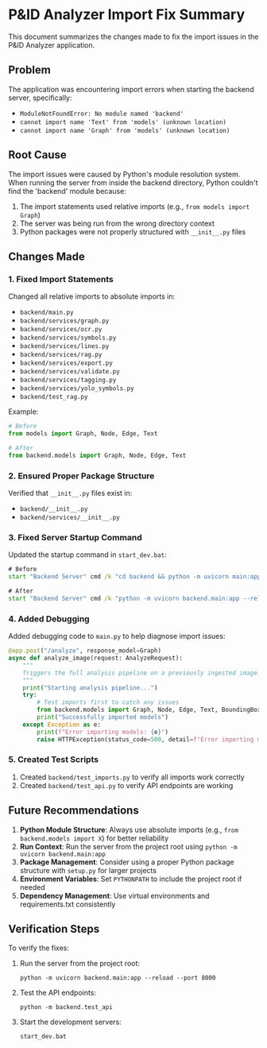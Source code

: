 # P&ID Analyzer Import Fix Summary

This document summarizes the changes made to fix the import issues in the P&ID Analyzer application.

## Problem

The application was encountering import errors when starting the backend server, specifically:
- `ModuleNotFoundError: No module named 'backend'`
- `cannot import name 'Text' from 'models' (unknown location)`
- `cannot import name 'Graph' from 'models' (unknown location)`

## Root Cause

The import issues were caused by Python's module resolution system. When running the server from inside the backend directory, Python couldn't find the 'backend' module because:

1. The import statements used relative imports (e.g., `from models import Graph`)
2. The server was being run from the wrong directory context
3. Python packages were not properly structured with `__init__.py` files

## Changes Made

### 1. Fixed Import Statements

Changed all relative imports to absolute imports in:
- `backend/main.py`
- `backend/services/graph.py`
- `backend/services/ocr.py`
- `backend/services/symbols.py`
- `backend/services/lines.py`
- `backend/services/rag.py`
- `backend/services/export.py`
- `backend/services/validate.py`
- `backend/services/tagging.py`
- `backend/services/yolo_symbols.py`
- `backend/test_rag.py`

Example:
```python
# Before
from models import Graph, Node, Edge, Text

# After
from backend.models import Graph, Node, Edge, Text
```

### 2. Ensured Proper Package Structure

Verified that `__init__.py` files exist in:
- `backend/__init__.py`
- `backend/services/__init__.py`

### 3. Fixed Server Startup Command

Updated the startup command in `start_dev.bat`:

```bat
# Before
start "Backend Server" cmd /k "cd backend && python -m uvicorn main:app --reload --port 8000"

# After
start "Backend Server" cmd /k "python -m uvicorn backend.main:app --reload --port 8000"
```

### 4. Added Debugging

Added debugging code to `main.py` to help diagnose import issues:

```python
@app.post("/analyze", response_model=Graph)
async def analyze_image(request: AnalyzeRequest):
    """
    Triggers the full analysis pipeline on a previously ingested image.
    """
    print("Starting analysis pipeline...")
    try:
        # Test imports first to catch any issues
        from backend.models import Graph, Node, Edge, Text, BoundingBox, Issue
        print("Successfully imported models")
    except Exception as e:
        print(f"Error importing models: {e}")
        raise HTTPException(status_code=500, detail=f"Error importing models: {str(e)}")
```

### 5. Created Test Scripts

1. Created `backend/test_imports.py` to verify all imports work correctly
2. Created `backend/test_api.py` to verify API endpoints are working

## Future Recommendations

1. **Python Module Structure**: Always use absolute imports (e.g., `from backend.models import X`) for better reliability
2. **Run Context**: Run the server from the project root using `python -m uvicorn backend.main:app`
3. **Package Management**: Consider using a proper Python package structure with `setup.py` for larger projects
4. **Environment Variables**: Set `PYTHONPATH` to include the project root if needed
5. **Dependency Management**: Use virtual environments and requirements.txt consistently

## Verification Steps

To verify the fixes:

1. Run the server from the project root:
   ```
   python -m uvicorn backend.main:app --reload --port 8000
   ```

2. Test the API endpoints:
   ```
   python -m backend.test_api
   ```

3. Start the development servers:
   ```
   start_dev.bat
   ```

